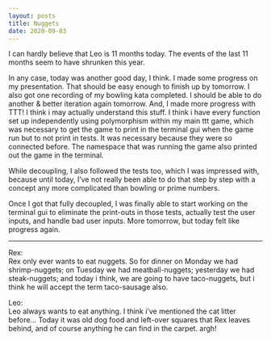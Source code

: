 ```yaml
---
layout: posts
title: Nuggets
date: 2020-09-03
---
```


I can hardly believe that Leo is 11 months today.  The events of the last 11 months seem to have shrunken this year.

In any case, today was another good day, I think.  I made some progress on my presentation.  That should be easy enough to finish up by tomorrow.  I also got one recording of my bowling kata completed.  I should be able to do another & better iteration again tomorrow.  And, I made more progress with TTT!  I think i may actually understand this stuff.  I think i have every function set up independently using polymorphism within my main ttt game, which was necessary to get the game to print in the terminal gui when the game run but to not print in tests.  It was necessary because they were so connected before.  The namespace that was running the game also printed out the game in the terminal.  

While decoupling, I also followed the tests too, which I was impressed with, because until today, I’ve not really been able to do that step by step with a concept any more complicated than bowling or prime numbers. 

Once I got that fully decoupled, I was finally able to start working on the terminal gui to eliminate the print-outs in those tests, actually test the user inputs, and handle bad user inputs.  More tomorrow, but today felt like progress again.

***
Rex:  
Rex only ever wants to eat nuggets.  So for dinner on Monday we had shrimp-nuggets; on Tuesday we had meatball-nuggets; yesterday we had steak-nuggets; and today i think, we are going to have taco-nuggets, but i think he will accept the term taco-sausage also.  

Leo:  
Leo always wants to eat anything.  I think i’ve mentioned the cat litter before…  Today it was old dog food and left-over squares that Rex leaves behind, and of course anything he can find in the carpet.  argh!

